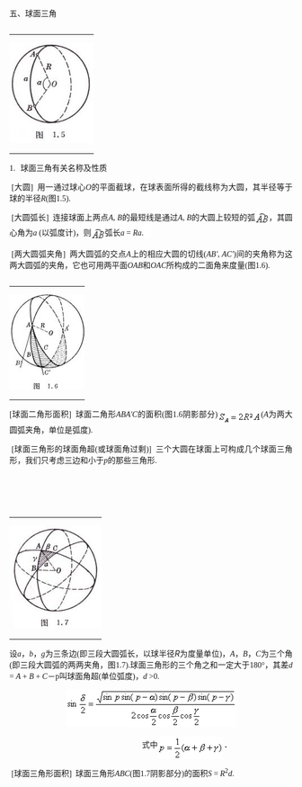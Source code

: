 <div class=Section1>
<p style='text-align:justify;text-justify:inter-ideograph'><span lang=ZH-CN>五、</span><span
lang=ZH-CN>球面三角</span></p>
<table class=MsoNormalTable border=0 cellspacing=0 cellpadding=0 align=left
 hspace=0 vspace=0>
 <tr>
  <td valign=top style='padding:0mm 0mm 0mm 0mm'>
  <p style='text-align:justify;text-justify:inter-ideograph'><span lang=EN-US
  style='font-family:"Times New Roman"'><img width=150 height=179
  src="res/17e9d95da129bdd93c34fb6cc6aaaa52_5357_files/image002.jpg" u1:shapes="_x0000_i1028"></span></p>
  </td>
 </tr>
</table>
<p style='text-align:justify;text-justify:inter-ideograph'><span lang=EN-US
style='font-family:"Times New Roman"'>1.</span><span lang=EN-US
style='font-size:7.0pt;font-family:"Times New Roman"'>&nbsp;&nbsp;&nbsp; </span><span
lang=ZH-CN>球面三角有关名称及性质</span></p>
<p style='text-align:justify;text-justify:inter-ideograph'><span lang=EN-US
style='font-family:"Times New Roman"'>&nbsp;[</span><span lang=ZH-CN>大圆</span><span
lang=EN-US style='font-family:"Times New Roman"'>]&nbsp; </span><span
lang=ZH-CN>用一通过球心</span><i><span lang=EN-US style='font-family:"Times New Roman"'>O</span></i><span
lang=ZH-CN>的平面截球，在球表面所得的截线称为大圆，其半径等于球的半径</span><i><span lang=EN-US
style='font-family:"Times New Roman"'>R</span></i><span lang=EN-US
style='font-family:"Times New Roman"'>(</span><span lang=ZH-CN>图</span><span
lang=EN-US style='font-family:"Times New Roman"'>1.5).</span></p>
<p style='text-align:justify;text-justify:inter-ideograph'><span lang=EN-US
style='font-family:"Times New Roman"'>&nbsp;[</span><span lang=ZH-CN>大圆弧长</span><span
lang=EN-US style='font-family:"Times New Roman"'>]&nbsp; </span><span
lang=ZH-CN>连接球面上两点</span><i><span lang=EN-US style='font-family:"Times New Roman"'>A</span></i><span
lang=EN-US style='font-family:"Times New Roman"'>, <i>B</i></span><span
lang=ZH-CN>的最短线是通过</span><i><span lang=EN-US style='font-family:"Times New Roman"'>A</span></i><span
lang=EN-US style='font-family:"Times New Roman"'>, <i>B</i></span><span
lang=ZH-CN>的大圆上较短的弧</span><span lang=EN-US style='font-family:"Times New Roman"'><img
width=24 height=21 src="res/17e9d95da129bdd93c34fb6cc6aaaa52_5357_files/image004.gif"
u1:shapes="_x0000_i1025" align=absmiddle></span><span lang=ZH-CN>，</span><span
lang=ZH-CN>其圆心角为</span><i><span lang=EN-US style='font-family:"Times New Roman"'>a</span></i><span
lang=EN-US style='font-family:"Times New Roman"'> (</span><span lang=ZH-CN>以弧度计</span><span
lang=EN-US style='font-family:"Times New Roman"'>)</span><span lang=ZH-CN>，</span><span
lang=ZH-CN>则</span><span lang=EN-US style='font-family:"Times New Roman"'><img
width=24 height=21 src="res/17e9d95da129bdd93c34fb6cc6aaaa52_5357_files/image005.gif"
u1:shapes="_x0000_i1026" align=absmiddle></span><span lang=ZH-CN>弧长</span><i><span
lang=EN-US style='font-family:"Times New Roman"'>a </span></i><span lang=EN-US
style='font-family:"Times New Roman"'>= <i>Ra</i>.<sub><img width=12 height=24
src="res/17e9d95da129bdd93c34fb6cc6aaaa52_5357_files/image007.gif" u1:shapes="_x0000_i1027"></sub></span></p>
<p style='text-align:justify;text-justify:inter-ideograph'><span lang=EN-US
style='font-family:"Times New Roman"'>&nbsp;[</span><span lang=ZH-CN>两大圆弧夹角</span><span
lang=EN-US style='font-family:"Times New Roman"'>] &nbsp;</span><span
lang=ZH-CN>两大圆弧的交点</span><i><span lang=EN-US style='font-family:"Times New Roman"'>A</span></i><span
lang=ZH-CN>上的相应大圆的切线</span><span lang=EN-US style='font-family:"Times New Roman"'>(<i>AB'</i>,
<i>AC'</i>)</span><span lang=ZH-CN>间的夹角称为这两大圆弧的夹角，它也可用两平面</span><i><span
lang=EN-US style='font-family:"Times New Roman"'>OAB</span></i><span
lang=ZH-CN>和</span><i><span lang=EN-US style='font-family:"Times New Roman"'>OAC</span></i><span
lang=ZH-CN>所构成的二面角来度量</span><span lang=EN-US style='font-family:"Times New Roman"'>(</span><span
lang=ZH-CN>图</span><span lang=EN-US style='font-family:"Times New Roman"'>1.6).</span></p>
<table class=MsoNormalTable border=0 cellspacing=0 cellpadding=0 align=left
 hspace=0 vspace=0>
 <tr>
  <td valign=top style='padding:0mm 0mm 0mm 0mm'>
  <p style='text-align:justify;text-justify:inter-ideograph'><span lang=EN-US
  style='font-family:"Times New Roman"'><img width=134 height=169
  src="res/17e9d95da129bdd93c34fb6cc6aaaa52_5357_files/image009.jpg" u1:shapes="_x0000_i1029"></span></p>
  </td>
 </tr>
</table>
<p style='text-align:justify;text-justify:inter-ideograph'><span lang=EN-US
style='font-family:"Times New Roman"'>[</span><span lang=ZH-CN>球面二角形面积</span><span
lang=EN-US style='font-family:"Times New Roman"'>] &nbsp;</span><span
lang=ZH-CN>球面二角形</span><i><span lang=EN-US style='font-family:"Times New Roman"'>ABA'C</span></i><span
lang=ZH-CN>的面积</span><span lang=EN-US style='font-family:"Times New Roman"'>(</span><span
lang=ZH-CN>图</span><span lang=EN-US style='font-family:"Times New Roman"'>1.6</span><span
lang=ZH-CN>阴影部分</span><span lang=EN-US style='font-family:"Times New Roman"'>)<sub><img
width=77 height=23 src="res/17e9d95da129bdd93c34fb6cc6aaaa52_5357_files/image011.gif"
u1:shapes="_x0000_i1035" align=absmiddle></sub>(<i>A</i></span><span
lang=ZH-CN>为两大圆弧夹角</span><span lang=ZH-CN>，</span><span lang=ZH-CN>单位是弧度</span><span
lang=EN-US style='font-family:"Times New Roman"'>).</span></p>
<p style='text-align:justify;text-justify:inter-ideograph'><span lang=EN-US
style='font-family:"Times New Roman"'>&nbsp;[</span><span lang=ZH-CN>球面三角形的球面角超</span><span
lang=EN-US style='font-family:"Times New Roman"'>(</span><span lang=ZH-CN>或球面角过剩</span><span
lang=EN-US style='font-family:"Times New Roman"'>)] &nbsp;</span><span
lang=ZH-CN>三个大圆在球面上可构成几个球面三角形，我们只考虑三边和小于</span><i><span lang=EN-US
style='font-family:"Times New Roman"'>p</span></i><span lang=ZH-CN>的那些三角形</span><span
lang=EN-US style='font-family:"Times New Roman"'>.</span></p>
<p style='text-align:justify;text-justify:inter-ideograph'><span lang=EN-US
style='font-family:"Times New Roman"'>&nbsp;</span></p>
<p style='text-align:justify;text-justify:inter-ideograph'><span lang=EN-US
style='font-family:"Times New Roman"'>&nbsp;</span></p>
<table class=MsoNormalTable border=0 cellspacing=0 cellpadding=0 align=left
 hspace=0 vspace=0>
 <tr>
  <td valign=top style='padding:0mm 0mm 0mm 0mm'>
  <p style='text-align:justify;text-justify:inter-ideograph'><span lang=EN-US
  style='font-family:"Times New Roman"'><img width=164 height=184
  src="res/17e9d95da129bdd93c34fb6cc6aaaa52_5357_files/image013.jpg" u1:shapes="_x0000_i1036"></span></p>
  </td>
 </tr>
</table>
<p style='text-align:justify;text-justify:inter-ideograph'><span lang=ZH-CN>设</span><i><span
lang=EN-US style='font-family:"Times New Roman"'>a</span></i><span lang=ZH-CN>，</span><i><span
lang=EN-US style='font-family:"Times New Roman"'>b</span></i><span lang=ZH-CN>，</span><i><span
lang=EN-US style='font-family:"Times New Roman"'>g</span></i><span lang=ZH-CN>为三条边</span><span
lang=EN-US style='font-family:"Times New Roman"'>(</span><span lang=ZH-CN>即三段大圆弧长，以球半径</span><i><span
lang=EN-US>R</span></i><span lang=ZH-CN>为度量单位</span><span lang=EN-US
style='font-family:"Times New Roman"'>)</span><span lang=ZH-CN>，</span><i><span
lang=EN-US style='font-family:"Times New Roman"'>A</span></i><span lang=ZH-CN>，</span><i><span
lang=EN-US style='font-family:"Times New Roman"'>B</span></i><span lang=ZH-CN>，</span><i><span
lang=EN-US style='font-family:"Times New Roman"'>C</span></i><span lang=ZH-CN>为三个角</span><span
lang=EN-US style='font-family:"Times New Roman"'>(</span><span lang=ZH-CN>即三段大圆弧的两两夹角</span><span
lang=ZH-CN>，</span><span lang=ZH-CN>图</span><span lang=EN-US style='font-family:
"Times New Roman"'>1.7).</span><span lang=ZH-CN>球面三角形的三个角之和一定大于</span><span
lang=EN-US style='font-family:"Times New Roman"'>180°</span><span lang=ZH-CN>，</span><span
lang=ZH-CN>其差</span><i><span lang=EN-US style='font-family:"Times New Roman"'>d</span></i><span
lang=EN-US style='font-family:"Times New Roman"'> = <i>A</i> + <i>B</i> + <i>C</i></span><span
lang=ZH-CN>－</span><span lang=EN-US style='font-family:"Times New Roman"'>p</span><span
lang=ZH-CN>叫球面角超</span><span lang=EN-US style='font-family:"Times New Roman"'>(</span><span
lang=ZH-CN>单位弧度</span><span lang=EN-US style='font-family:"Times New Roman"'>)</span><span
lang=ZH-CN>，</span><i><span lang=EN-US style='font-family:"Times New Roman"'>d </span></i><span
lang=EN-US style='font-family:"Times New Roman"'>&gt;0.</span></p>
<p align=center style='text-align:center'><sub><span lang=EN-US
style='font-family:"Times New Roman"'><img width=303 height=67
src="res/17e9d95da129bdd93c34fb6cc6aaaa52_5357_files/image015.gif" u1:shapes="_x0000_i1037"></span></sub></p>
<pre style='text-align:justify;text-justify:inter-ideograph'><span lang=EN-US>&nbsp;&nbsp;&nbsp;&nbsp;&nbsp;&nbsp;&nbsp;&nbsp;&nbsp;&nbsp;&nbsp;&nbsp;&nbsp;&nbsp;&nbsp;&nbsp;&nbsp;&nbsp;&nbsp;&nbsp;&nbsp;&nbsp;&nbsp;&nbsp;&nbsp;&nbsp;&nbsp; </span><span
lang=ZH-CN>式中</span><sub><span lang=EN-US><img width=117 height=41
src="res/17e9d95da129bdd93c34fb6cc6aaaa52_5357_files/image017.gif" u1:shapes="_x0000_i1038"
align=absmiddle></span></sub><span lang=EN-US>.</span></pre>
<p style='text-align:justify;text-justify:inter-ideograph'><span lang=EN-US
style='font-family:"Times New Roman"'>&nbsp;[</span><span lang=ZH-CN>球面三角形面积</span><span
lang=EN-US style='font-family:"Times New Roman"'>] &nbsp;</span><span
lang=ZH-CN>球面三角形</span><i><span lang=EN-US style='font-family:"Times New Roman"'>ABC</span></i><span
lang=EN-US style='font-family:"Times New Roman"'>(</span><span lang=ZH-CN>图</span><span
lang=EN-US style='font-family:"Times New Roman"'>1.7</span><span lang=ZH-CN>阴影部分</span><span
lang=EN-US style='font-family:"Times New Roman"'>)</span><span lang=ZH-CN>的面积</span><i><span
lang=EN-US style='font-family:"Times New Roman"'>S </span></i><span lang=EN-US
style='font-family:"Times New Roman"'>= <i>R</i><sup>2</sup><i>d</i>.</span></p>
</div>